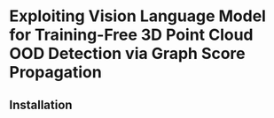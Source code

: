 # Exploiting Vision Language Model for Training-Free 3D Point Cloud OOD Detection via Graph Score Propagation
## Installation

